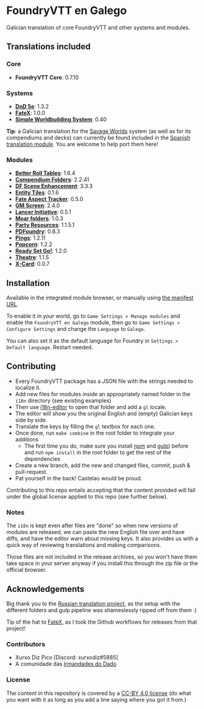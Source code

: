 # FoundryVTT en Galego

Galician translation of core FoundryVTT and other systems and modules.

## Translations included

### Core

- **FoundryVTT Core**: 0.7.10

### Systems

- **[DnD 5e](https://gitlab.com/foundrynet/dnd5e)**: 1.3.2
- **[FateX](https://github.com/anvil-vtt/FateX)**: 1.0.0
- **[Simple Worldbuilding System](https://gitlab.com/foundrynet/worldbuilding)**: 0.40

**Tip**: a Galician translation for the [Savage Worlds](https://gitlab.com/peginc/savage-worlds-adventure-edition)
system (as well as for its compendiums and decks) can currently be found included in the
[Spanish translation module](https://gitlab.com/jvir/foundryvtt-swade-es). You are welcome to help port them here!

### Modules

- **[Better Roll Tables](https://github.com/ultrakorne/better-rolltables)**: 1.6.4
- **[Compendium Folders](https://github.com/earlSt1/vtt-compendium-folders)**: 2.2.41
- **[DF Scene Enhancement](https://github.com/flamewave000/dragonflagon-fvtt/tree/master/df-scene-enhance)**: 3.3.3
- **[Entity Tiles](https://github.com/xurxodiz/foundryvtt-entity-tiles)**: 0.1.6
- **[Fate Aspect Tracker](https://github.com/Galdormin/FoundryVTT-Fate-Aspect-Tracker)**: 0.5.0
- **[GM Screen](https://github.com/ElfFriend-DnD/foundryvtt-gmScreen)**: 2.4.0
- **[Lancer Initiative](https://github.com/BoltsJ/lancer-initiative)**: 0.5.1
- **[Moar folders](https://github.com/KayelGee/moar-folders)**: 1.0.3
- **[Party Resources](https://github.com/davelens/fvtt-party-resources)**: 1.1.5.1
- **[PDFoundry](https://github.com/Djphoenix719/PDFoundry)**: 0.8.3
- **[Pings](https://gitlab.com/foundry-azzurite/pings)**: 1.2.11
- **[Popcorn](https://github.com/Sk1mble/Popcorn)**: 1.2.2
- **[Ready Set Go!](https://github.com/crash1115/ready-check)**: 1.2.0
- **[Theatre](https://github.com/League-of-Foundry-Developers/fvtt-module-theatre)**: 1.1.5
- **[X-Card](https://github.com/Sk1mble/XCard)**: 0.0.7

## Installation

Available in the integrated module browser, or manually using
[the manifest URL](https://github.com/xurxodiz/foundryvtt-gl/releases/latest/download/module.json).

To enable it in your world, go to `Game Settings > Manage modules` and enable the `FoundryVTT en Galego` module,
then go to `Game Settings > Configure Settings` and change the `Language` to `Galego`.

You can also set it as the default language for Foundry in `Settings > Default language`. Restart needed.

## Contributing

- Every FoundryVTT package has a JSON file with the strings needed to localize it.
- Add new files for modules inside an appropriately named folder in the `i18n` directory (see existing examples)
- Then use [i18n-editor](https://github.com/andi34/i18n-editor) to open that folder and add a `gl` locale.
- The editor will show you the original English and (empty) Galician keys side by side.
- Translate the keys by filling the `gl` textbox for each one.
- Once done, run `make combine` in the root folder to integrate your additions
	- The first time you do, make sure you install [npm](https://www.npmjs.com/) and [gulp](https://gulpjs.com/docs/en/getting-started/quick-start))
	before and run `npm install` in the root folder to get the rest of the dependencies
- Create a new branch, add the new and changed files, commit, push & pull-request.
- Pat yourself in the back! Castelao would be proud.

Contributing to this repo entails accepting that the content provided will fall under the global
license applied to this repo (see further below).

### Notes

The `i18n` is kept even after files are "done" so when new versions of modules are released,
we can paste the new English file over and have diffs, and have the editor warn about missing keys.
It also provides us with a quick way of reviewing translations and making comparisons.

Those files are not included in the release archives, so you won't have them take space
in your server anyway if you install this through the zip file or the official browser.

## Acknowledgements

Big thank you to the [Russian translation project](https://github.com/Phenomen/foundry-vtt-ru),
as the setup with the different folders and gulp pipeline was shameslessly ripped off from them :)

Tip of the hat to [FateX](https://github.com/anvil-vtt/FateX), as I took the Github workflows for releases from that project!

### Contributors

- Xurxo Diz Pico [Discord: xurxodiz#5885]
- A comunidade das [Irmandades do Dado](https://irmandadesdodado.fala.gal/)

### License

The content in this repository is covered by a [CC-BY 4.0 license](https://creativecommons.org/licenses/by/4.0/)
(do what you want with it as long as you add a line saying where you got it from.)
